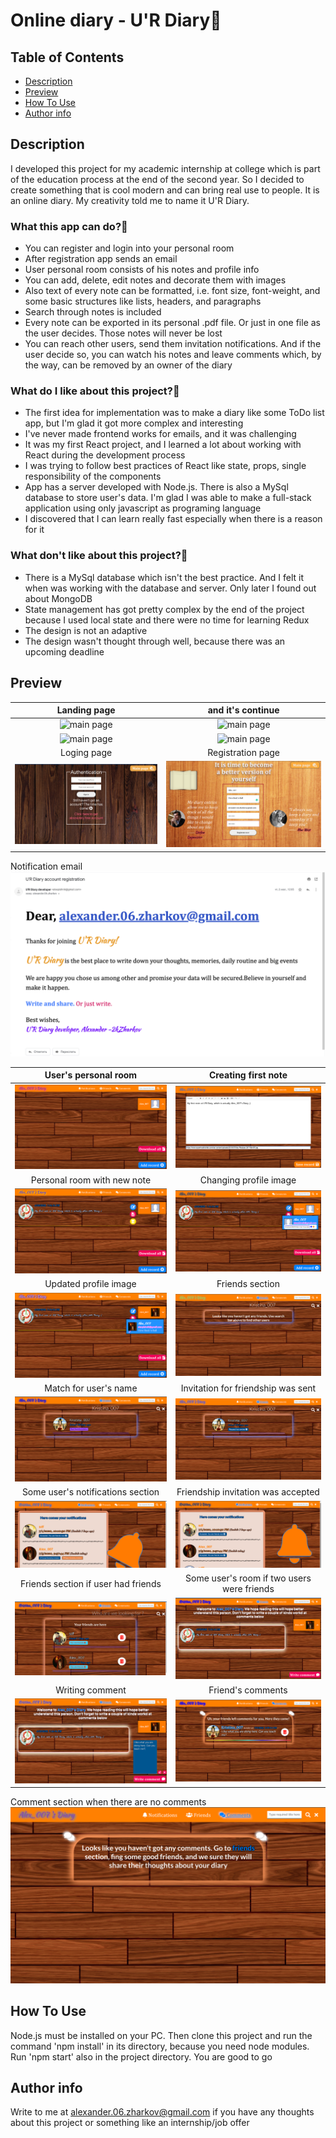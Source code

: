 # Online diary - U'R Diary📓

## Table of Contents
- [Description](#description)
- [Preview](#preview)
- [How To Use](#how-to-use)
- [Author info](#author-info)

## Description
I developed this project for my academic internship at college which is part of the education process
at the end of the second year. So I decided to create something that is cool modern and can bring real use to people.
It is an online diary. My creativity told me to name it U'R Diary.

### What this app can do?💪
- You can register and login into your personal room
- After registration app sends an email
- User personal room consists of his notes and profile info
- You can add, delete, edit notes and decorate them with images
- Also text of every note can be formatted, i.e. font size, font-weight, and some basic structures like
  lists, headers, and paragraphs
- Search through notes is included
- Every note can be exported in its personal .pdf file. Or just in one file as the user decides. Those notes will
  never be lost
- You can reach other users, send them invitation notifications. And if the user decide so, you can
  watch his notes and leave comments which, by the way, can be removed by an owner of the diary

### What do I like about this project?🤩
- The first idea for implementation was to make a diary like some ToDo list app, but I'm glad it got more complex
  and interesting
- I've never made frontend works for emails, and it was challenging
- It was my first React project, and I learned a lot about working with React during the development process
- I was trying to follow best practices of React like state, props, single responsibility of the components
- App has a server developed with Node.js. There is also a MySql database to store user's data. I'm glad I was
  able to make a full-stack application using only javascript as programing language
- I discovered that I can learn really fast especially when there is a reason for it



### What don't like about this project?🧐
- There is a MySql database which isn't the best practice. And I felt it when was working with the database and server. Only later I found out about MongoDB
- State management has got pretty complex by the end of the project because I used local state and there were
  no time for learning Redux
- The design is not an adaptive
- The design wasn't thought through well, because there was an upcoming deadline


## Preview
|                      Landing page|      and it's continue                 | 
| :-----------------------------------: | :-----------------------------------: |
| ![main page](client_side.orig/src/assets/screenshots/preview-1.png) | ![main page](client_side.orig/src/assets/screenshots/preview-2.png)|
| ![main page](client_side.orig/src/assets/screenshots/preview-3.png) | ![main page](client_side.orig/src/assets/screenshots/preview-4.png)|
|                      Loging page|      Registration page                | 
| ![main page](/client_side.orig/src/assets/screenshots/picture1.png) | ![main page](/client_side.orig/src/assets/screenshots/picture2.png)|
Notification email
![main page](client_side.orig/src/assets/screenshots/preview-5.png)

|                      User's personal room|      Creating first note                 | 
| :-----------------------------------: | :-----------------------------------: |
| ![main page](/client_side.orig/src/assets/screenshots/picture3.png) | ![main page](/client_side.orig/src/assets/screenshots/picture4.png)|
|                      Personal room with new note|      Changing profile image               | 
| ![main page](client_side.orig/src/assets/screenshots/picture5.png) | ![main page](client_side.orig/src/assets/screenshots/picture6.png)|
|                      Updated profile image|      Friends section              | 
| ![main page](client_side.orig/src/assets/screenshots/picture7.png) | ![main page](client_side.orig/src/assets/screenshots/picture8.png)|
|                      Match for user's name|      Invitation for friendship was sent              | 
| ![main page](client_side.orig/src/assets/screenshots/picture9.png) | ![main page](client_side.orig/src/assets/screenshots/picture10.png)|
|                      Some user's notifications section|     Friendship invitation was accepted              | 
| ![main page](client_side.orig/src/assets/screenshots/picture11.png) | ![main page](client_side.orig/src/assets/screenshots/picture12.png)|
|                      Friends section if user had friends|    Some user's room if two users were friends               | 
| ![main page](client_side.orig/src/assets/screenshots/picture13.png) | ![main page](client_side.orig/src/assets/screenshots/picture14.png)|
|                      Writing comment|     Friend's comments               | 
| ![main page](client_side.orig/src/assets/screenshots/picture15.png) | ![main page](client_side.orig/src/assets/screenshots/picture16.png)|
Comment section when there are no comments
![main page](client_side.orig/src/assets/screenshots/picture17.png)

## How To Use
Node.js must be installed on your PC.
Then clone this project and run the command 'npm install' in its directory, because you need node modules.
Run 'npm start' also in the project directory.
You are good to go

## Author info

Write to me at alexander.06.zharkov@gmail.com if you have any thoughts about this project or something like an internship/job offer
